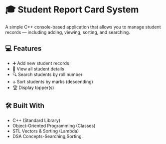 # 🎓 Student Report Card System

A simple C++ console-based application that allows you to manage student records — including adding, viewing, sorting, and searching.

## 💻 Features

- ➕ Add new student records
- 📄 View all student details
- 🔍 Search students by roll number
- 🔝 Sort students by marks (descending)
- 🏆 Display topper(s)

## 🛠️ Built With

- C++ (Standard Library)
- Object-Oriented Programming (Classes)
- STL Vectors & Sorting (Lambda)
- DSA Concepts-Searching,Sorting.
